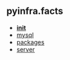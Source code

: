 ## pyinfra.facts

+ [__init__](./__init__.md)
+ [mysql](./mysql.md)
+ [packages](./packages.md)
+ [server](./server.md)
